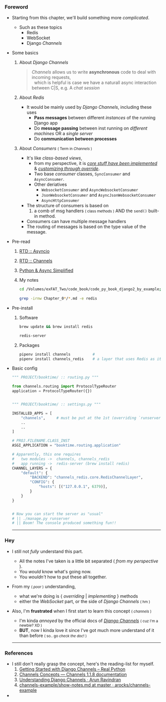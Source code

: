 ### Foreword
- Starting from this chapter, we'll build something more *complicated*.
    - Such as these topics
        - Redis
        - WebSocket
        - Django *Channels*
- Some basics
    1. About *Django Channels*
        
        > *Channels* allows us to write **asynchronous** code to deal with  incoming requests,<br>
        > &nbsp;&nbsp;which is helpful is case we have a naturall async     interaction between C|S, e.g. A *chat session*

    2. About *Redis*
        - It would be mainly used by *Django Channels*, including these uses
            - **Pass messages** between different *instances* of the running Django app
            - Do **message passing** between inst running on *different machines* OR a *single server*
            - Do **communication between processes**
    
    3. About *Consumers* <small>( Term in *Channels* )</small>

        - It's like *class-based views*,
            - from my perspective, it is <u>*core stuff have been implemented*</u> & <u>*customizing through override*</u>.
            - Two base *consumer* classes, ```SyncConsumer``` and ```AsyncConsumer```. 
            - Other deriatives
                - ```WebsocketConsumer``` and ```AsyncWebsocketConsumer```
                - ```JsonWebsocketConsumer``` and ```AsyncJsonWebsocketConsumer```
                - ```AsyncHttpConsumer```
        - The structure of consumers is based on 
            1. a comb of msg handlers <small>( class methods )</small> AND the ```send()``` built-in method. 
        - Consumers can have multiple message handlers
        - The routing of messages is based on the type value of the message.

    
- Pre-read
    1. [RTD :: Asyncio](https://asyncio.readthedocs.io/en/latest/getting_started.html)
    2. [RTD :: Channels](https://channels.readthedocs.io/en/latest/introduction.html#turtles-all-the-way-down)
    3. [Python & Async Simplified](https://www.aeracode.org/2018/02/19/python-async-simplified/)
    4. My notes

        ```bash
        cd /Volumes/exFAT_Two/code_book/code_py_book_django2_by_example;
      
        grep -irnw Chapter_0*/*.md -e redis
        ```
    
- Pre-install

    1. Software

        ```bash
        brew update && brew install redis
        
        redis-server
        ```
    
    2. Packages

        ```bash
        pipenv install channels          # 
        pipenv install channels_redis    # a layer that uses Redis as its backing store
        ```
    
- Basic config

    ```python
    """ PROJECT/booktime/ :: routing.py """
    
    from channels.routing import ProtocolTypeRouter
    application = ProtocolTypeRouter({})


    """ PROJECT/booktime/ :: settings.py """

    INSTALLED_APPS = [
        "channels",     # must be put at the 1st (overriding `runserver`)
        ..
        ..
    ]

    # PROJ.FILENAME.CLASS_INST
    ASGI_APPLICATION = "booktime.routing.application"

    # Apparently, this one requires 
    #   two modules ->  channels, channels_redis
    #   app running ->  redis-server (brew install redis)
    CHANNEL_LAYERS = {
        "default": {
            "BACKEND": "channels_redis.core.RedisChannelLayer",
            "CONFIG": {
                "hosts": [("127.0.0.1", 6379)],
            }
        }
    }


    # Now you can start the server as "usual"
    # || ./manage.py runserver
    # || Boom! The console produced something fun!!
    ```
    
    -----
    
### Hey
- I still not *fully* understand this part.
    - All the notes I've taken is a little bit separated ( *from my perspective* ).
    - You *would* know what's going now.
    - You *wouldn't* how to put these all together.
- From my <small>( *poor* )</small> understanding,
    - what we're doing is { *overriding* | *implementing* } methods
    - either the *WebSocket* part, or the side of *Django Channels* <small>( hm ) </small>
- Also, I'm **frustrated** when I first start to learn this concept <small>( *channels* )</small>
    - I'm kinda *annoyed* by the official docs of [*Django Channels*](https://channels.readthedocs.io/en/latest/introduction.html) <small>( cuz I'm a newbie? XD )</small>
    - **BUT**, now I kinda love it since I've got much more understand of it than before <small>( so.. go *check the doc*! )</small>
    
    -----

### References
- I still don't really grasp the concept, here's the reading-list for myself.
    1. [Getting Started with Django Channels – Real Python](https://realpython.com/getting-started-with-django-channels/)
    2. [Channels Concepts — Channels 1.1.8 documentation](https://channels.readthedocs.io/en/1.x/concepts.html)
    3. [Understanding Django Channels · Arun Ravindran](https://arunrocks.com/understanding-django-channels/)
    4. [channels-example/show-notes.md at master · arocks/channels-example](https://github.com/arocks/channels-example/blob/master/show-notes.md)
- 